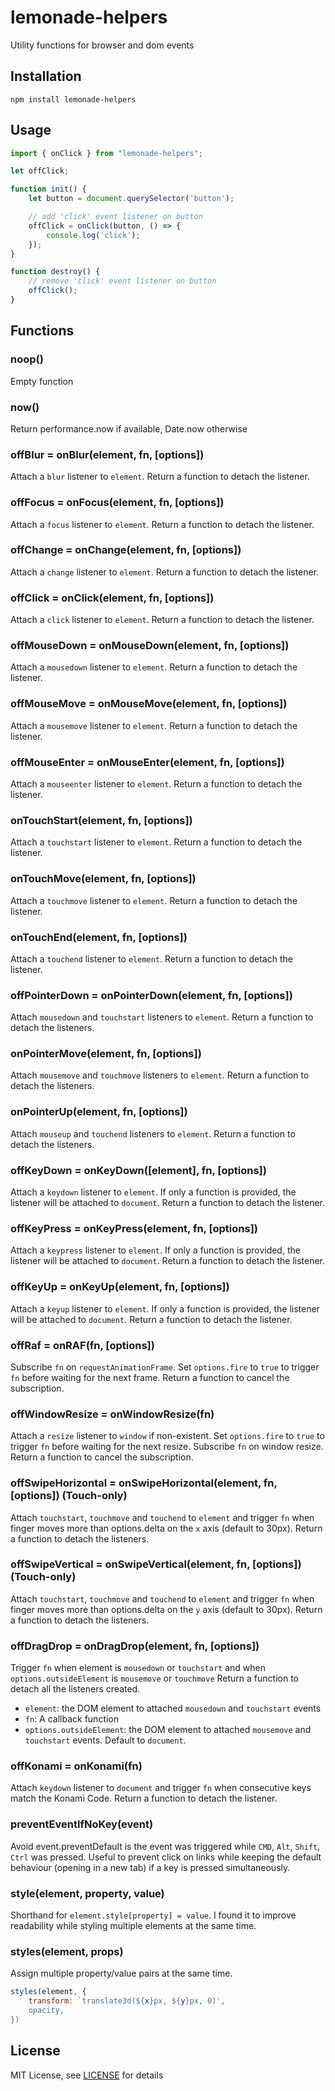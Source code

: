 # lemonade-helpers

Utility functions for browser and dom events

## Installation

`npm install lemonade-helpers`

## Usage

```js
import { onClick } from "lemonade-helpers";

let offClick;

function init() {
    let button = document.querySelector('button');

    // add 'click' event listener on button
    offClick = onClick(button, () => {
        console.log('click');
    });
}

function destroy() {
    // remove 'click' event listener on button
    offClick();
}
```

## Functions

### noop()
Empty function

### now()
Return performance.now if available, Date.now otherwise

### offBlur = onBlur(element, fn, [options])
Attach a `blur` listener to `element`. Return a function to detach the listener.

### offFocus = onFocus(element, fn, [options])
Attach a `focus` listener to `element`. Return a function to detach the listener.

### offChange = onChange(element, fn, [options])
Attach a `change` listener to `element`. Return a function to detach the listener.

### offClick = onClick(element, fn, [options])
Attach a `click` listener to `element`. Return a function to detach the listener.

### offMouseDown = onMouseDown(element, fn, [options])
Attach a `mousedown` listener to `element`. Return a function to detach the listener.

### offMouseMove = onMouseMove(element, fn, [options])
Attach a `mousemove` listener to `element`. Return a function to detach the listener.

### offMouseEnter = onMouseEnter(element, fn, [options])
Attach a `mouseenter` listener to `element`. Return a function to detach the listener.

### onTouchStart(element, fn, [options])
Attach a `touchstart` listener to `element`. Return a function to detach the listener.

### onTouchMove(element, fn, [options])
Attach a `touchmove` listener to `element`. Return a function to detach the listener.

### onTouchEnd(element, fn, [options])
Attach a `touchend` listener to `element`. Return a function to detach the listener.

### offPointerDown = onPointerDown(element, fn, [options])
Attach `mousedown` and `touchstart` listeners to `element`. Return a function to detach the listeners.

### onPointerMove(element, fn, [options])
Attach `mousemove` and `touchmove` listeners to `element`. Return a function to detach the listeners.

### onPointerUp(element, fn, [options])
Attach `mouseup` and `touchend` listeners to `element`. Return a function to detach the listeners.

### offKeyDown = onKeyDown([element], fn, [options])
Attach a `keydown` listener to `element`. If only a function is provided, the listener will be attached to `document`.
Return a function to detach the listener.

### offKeyPress = onKeyPress(element, fn, [options])
Attach a `keypress` listener to `element`. If only a function is provided, the listener will be attached to `document`.
Return a function to detach the listener.

### offKeyUp = onKeyUp(element, fn, [options])
Attach a `keyup` listener to `element`. If only a function is provided, the listener will be attached to `document`.
Return a function to detach the listener.

### offRaf = onRAF(fn, [options])
Subscribe `fn` on `requestAnimationFrame`.
Set `options.fire` to `true` to trigger `fn` before waiting for the next frame.
Return a function to cancel the subscription.

### offWindowResize = onWindowResize(fn)
Attach a `resize` listener to `window` if non-existent.
Set `options.fire` to `true` to trigger `fn` before waiting for the next resize.
Subscribe `fn` on window resize. Return a function to cancel the subscription.

### offSwipeHorizontal = onSwipeHorizontal(element, fn, [options]) (Touch-only)
Attach `touchstart`, `touchmove` and `touchend` to `element` and trigger `fn` when finger moves more than options.delta on the `x` axis (default to 30px). Return a function to detach the listeners.

### offSwipeVertical = onSwipeVertical(element, fn, [options]) (Touch-only)
Attach `touchstart`, `touchmove` and `touchend` to `element` and trigger `fn` when finger moves more than options.delta on the `y` axis (default to 30px). Return a function to detach the listeners.

### offDragDrop = onDragDrop(element, fn, [options])
Trigger `fn` when element is `mousedown` or `touchstart` and when `options.outsideElement` is `mousemove` or `touchmove` 
Return a function to detach all the listeners created.
- `element`: the DOM element to attached `mousedown` and `touchstart` events
- `fn`: A callback function
- `options.outsideElement`: the DOM element to attached `mousemove` and `touchstart` events. Default to `document`.

### offKonami = onKonami(fn)
Attach `keydown` listener to `document` and trigger `fn` when consecutive keys match the Konami Code.
Return a function to detach the listener.

### preventEventIfNoKey(event)
Avoid event.preventDefault is the event was triggered while `CMD`, `Alt`, `Shift`, `Ctrl` was pressed.
Useful to prevent click on links while keeping the default behaviour (opening in a new tab) if a key is pressed simultaneously.

### style(element, property, value)
Shorthand for `element.style[property] = value`. I found it to improve readability while styling multiple elements at the same time.

### styles(element, props)
Assign multiple property/value pairs at the same time.
```js
styles(element, {
    transform: `translate3d(${x}px, ${y}px, 0)',
    opacity, 
})
```

## License

MIT License, see [LICENSE](https://github.com/raphaelameaume/lemonade-helpers/tree/master/LICENSE) for details